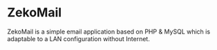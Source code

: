 # ZekoMail

ZekoMail is a simple email application based on PHP & MySQL which is adaptable to a LAN configuration without Internet. 
